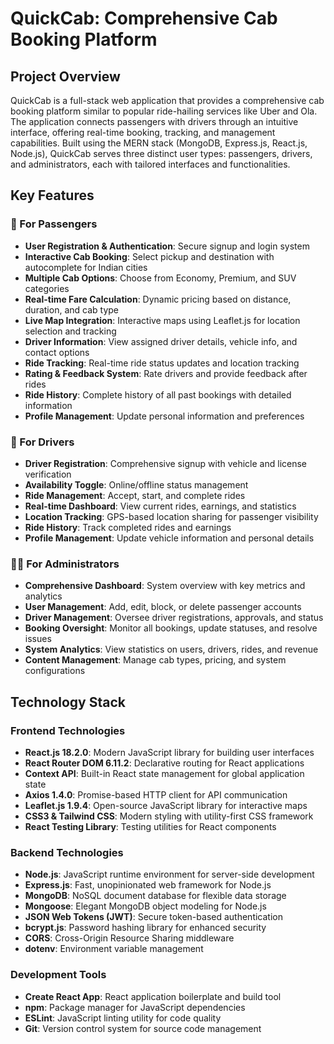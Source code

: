 # QuickCab: Comprehensive Cab Booking Platform

## Project Overview

QuickCab is a full-stack web application that provides a comprehensive cab booking platform similar to popular ride-hailing services like Uber and Ola. The application connects passengers with drivers through an intuitive interface, offering real-time booking, tracking, and management capabilities. Built using the MERN stack (MongoDB, Express.js, React.js, Node.js), QuickCab serves three distinct user types: passengers, drivers, and administrators, each with tailored interfaces and functionalities.

## Key Features

### 🚗 For Passengers

- **User Registration & Authentication**: Secure signup and login system
- **Interactive Cab Booking**: Select pickup and destination with autocomplete for Indian cities
- **Multiple Cab Options**: Choose from Economy, Premium, and SUV categories
- **Real-time Fare Calculation**: Dynamic pricing based on distance, duration, and cab type
- **Live Map Integration**: Interactive maps using Leaflet.js for location selection and tracking
- **Driver Information**: View assigned driver details, vehicle info, and contact options
- **Ride Tracking**: Real-time ride status updates and location tracking
- **Rating & Feedback System**: Rate drivers and provide feedback after rides
- **Ride History**: Complete history of all past bookings with detailed information
- **Profile Management**: Update personal information and preferences


### 🚙 For Drivers

- **Driver Registration**: Comprehensive signup with vehicle and license verification
- **Availability Toggle**: Online/offline status management
- **Ride Management**: Accept, start, and complete rides
- **Real-time Dashboard**: View current rides, earnings, and statistics
- **Location Tracking**: GPS-based location sharing for passenger visibility
- **Ride History**: Track completed rides and earnings
- **Profile Management**: Update vehicle information and personal details


### 👨‍💼 For Administrators

- **Comprehensive Dashboard**: System overview with key metrics and analytics
- **User Management**: Add, edit, block, or delete passenger accounts
- **Driver Management**: Oversee driver registrations, approvals, and status
- **Booking Oversight**: Monitor all bookings, update statuses, and resolve issues
- **System Analytics**: View statistics on users, drivers, rides, and revenue
- **Content Management**: Manage cab types, pricing, and system configurations


## Technology Stack

### Frontend Technologies

- **React.js 18.2.0**: Modern JavaScript library for building user interfaces
- **React Router DOM 6.11.2**: Declarative routing for React applications
- **Context API**: Built-in React state management for global application state
- **Axios 1.4.0**: Promise-based HTTP client for API communication
- **Leaflet.js 1.9.4**: Open-source JavaScript library for interactive maps
- **CSS3 & Tailwind CSS**: Modern styling with utility-first CSS framework
- **React Testing Library**: Testing utilities for React components


### Backend Technologies

- **Node.js**: JavaScript runtime environment for server-side development
- **Express.js**: Fast, unopinionated web framework for Node.js
- **MongoDB**: NoSQL document database for flexible data storage
- **Mongoose**: Elegant MongoDB object modeling for Node.js
- **JSON Web Tokens (JWT)**: Secure token-based authentication
- **bcrypt.js**: Password hashing library for enhanced security
- **CORS**: Cross-Origin Resource Sharing middleware
- **dotenv**: Environment variable management


### Development Tools

- **Create React App**: React application boilerplate and build tool
- **npm**: Package manager for JavaScript dependencies
- **ESLint**: JavaScript linting utility for code quality
- **Git**: Version control system for source code management
